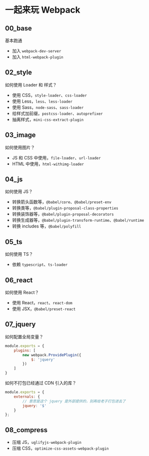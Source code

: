 # 一起来玩 Webpack

## 00_base

基本跑通

- 加入 `webpack-dev-server`
- 加入 `html-webpack-plugin`

## 02_style

如何使用 Loader 和 样式？

- 使用 CSS，`style-loader`、`css-loader`
- 使用 Less，`less`、`less-loader`
- 使用 Sass，`node-sass`、`sass-loader`
- 给样式加前缀，`postcss-loader`、`autoprefixer`
- 抽离样式，`mini-css-extract-plugin`

## 03_image

如何使用图片？

- JS 和 CSS 中使用，`file-loader`、`url-loader`
- HTML 中使用，`html-withimg-loader`

## 04_js

如何使用 JS？

- 转换箭头函数等，`@babel/core`、`@babel/preset-env`
- 转换类等，`@babel/plugin-proposal-class-properties`
- 转换装饰器等，`@babel/plugin-proposal-decorators`
- 转换生成器等，`@babel/plugin-transform-runtime`、`@babel/runtime`
- 转换 includes 等，`@babel/polyfill`

## 05_ts

如何使用 TS？

- 依赖 `typescript`、`ts-loader`

## 06_react

如何使用 React？

- 使用 React，`react`、`react-dom`
- 使用 JSX，`@babel/preset-react`

## 07_jquery

如何配置全局变量？

```javascript
module.exports = {
    plugins: [
        new webpack.ProvidePlugin({
            $: 'jquery'
        })
    ]
}
```

如何不打包已经通过 CDN 引入的库？

```javascript
module.exports = { 
    externals: {
        // 意思是这个 jquery 是外部提供的，别再给老子打包进去了
        jquery: '$'
    }
};
```

## 08_compress

- 压缩 JS，`uglifyjs-webpack-plugin`
- 压缩 CSS，`optimize-css-assets-webpack-plugin`